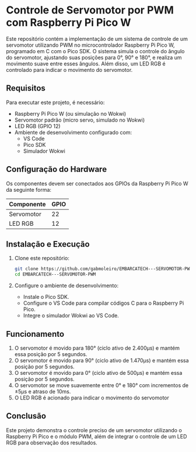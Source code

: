 # Controle de Servomotor por PWM com Raspberry Pi Pico W

Este repositório contém a implementação de um sistema de controle de um servomotor utilizando PWM no microcontrolador Raspberry Pi Pico W, programado em C com o Pico SDK. O sistema simula o controle do ângulo do servomotor, ajustando suas posições para 0°, 90° e 180°, e realiza um movimento suave entre esses ângulos. Além disso, um LED RGB é controlado para indicar o movimento do servomotor.

## Requisitos
Para executar este projeto, é necessário:

- Raspberry Pi Pico W (ou simulação no Wokwi)
- Servomotor padrão (micro servo, simulado no Wokwi)
- LED RGB (GPIO 12)
- Ambiente de desenvolvimento configurado com:
  - VS Code
  - Pico SDK
  - Simulador Wokwi

## Configuração do Hardware

Os componentes devem ser conectados aos GPIOs da Raspberry Pi Pico W da seguinte forma:

| Componente  | GPIO |
|-------------|------|
| Servomotor  | 22   |
| LED RGB     | 12   |

## Instalação e Execução

1. Clone este repositório:
   ```sh
   git clone https://github.com/gabmoleiro/EMBARCATECH---SERVOMOTOR-PWM.git
   cd EMBARCATECH---SERVOMOTOR-PWM
   ```

2. Configure o ambiente de desenvolvimento:
   - Instale o Pico SDK.
   - Configure o VS Code para compilar códigos C para o Raspberry Pi Pico.
   - Integre o simulador Wokwi ao VS Code.

## Funcionamento

1. O servomotor é movido para 180° (ciclo ativo de 2.400μs) e mantém essa posição por 5 segundos.
2. O servomotor é movido para 90° (ciclo ativo de 1.470μs) e mantém essa posição por 5 segundos.
3. O servomotor é movido para 0° (ciclo ativo de 500μs) e mantém essa posição por 5 segundos.
4. O servomotor se move suavemente entre 0° e 180° com incrementos de ±5μs e atraso de 10ms.
5. O LED RGB é acionado para indicar o movimento do servomotor

## Conclusão

Este projeto demonstra o controle preciso de um servomotor utilizando o Raspberry Pi Pico e o módulo PWM, além de integrar o controle de um LED RGB para observação dos resultados.